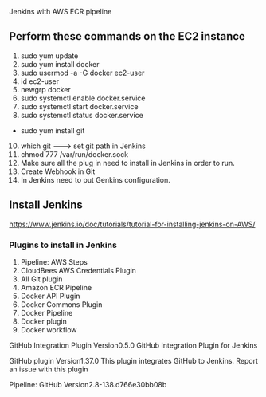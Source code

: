Jenkins with AWS ECR pipeline

## Perform these commands on the EC2 instance

1. sudo yum update
2. sudo yum install docker
3. sudo usermod -a -G docker ec2-user
4. id ec2-user
5. newgrp docker
7. sudo systemctl enable docker.service
8. sudo systemctl start docker.service
9. sudo systemctl status docker.service
* sudo yum install git
10. which git ---> set git path in Jenkins
11. chmod 777 /var/run/docker.sock
12. Make sure all the plug in need to install in Jenkins in order to run.
13. Create Webhook in Git
14. In Jenkins need to put Genkins configuration.


## Install Jenkins

https://www.jenkins.io/doc/tutorials/tutorial-for-installing-jenkins-on-AWS/

### Plugins to install in Jenkins

1. Pipeline: AWS Steps
2. CloudBees AWS Credentials Plugin
3. All Git plugin
4. Amazon ECR Pipeline
5. Docker API Plugin
6. Docker Commons Plugin
7. Docker Pipeline
8. Docker plugin
9. Docker workflow


GitHub Integration Plugin
Version0.5.0
GitHub Integration Plugin for Jenkins


GitHub plugin
Version1.37.0
This plugin integrates GitHub to Jenkins.
Report an issue with this plugin


Pipeline: GitHub
Version2.8-138.d766e30bb08b
